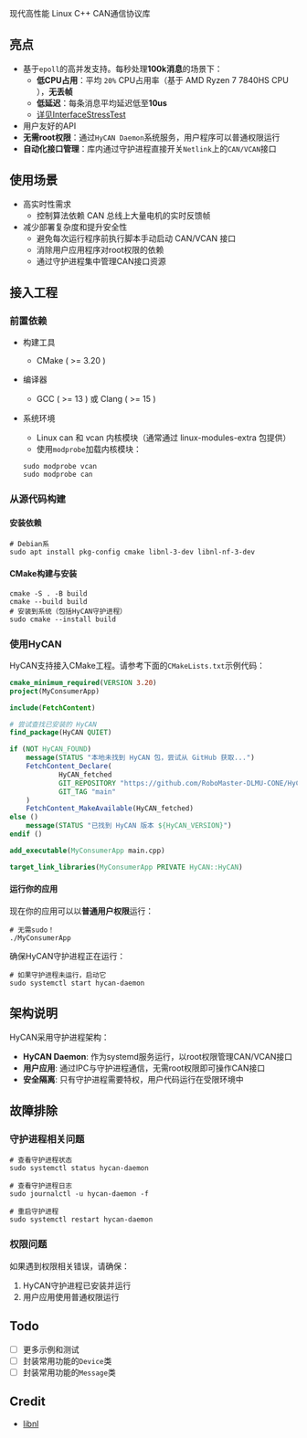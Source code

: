 现代高性能 Linux C++ CAN通信协议库

## 亮点

- 基于`epoll`的高并发支持。每秒处理**100k消息**的场景下：
    - **低CPU占用**：平均 `20%` CPU占用率（基于 AMD Ryzen 7 7840HS CPU
      ），**无丢帧**
    - **低延迟**：每条消息平均延迟低至**10us**
    - [详见InterfaceStressTest](tests/InterfaceStressTest.cpp)
- 用户友好的API
- **无需root权限**：通过`HyCAN Daemon`系统服务，用户程序可以普通权限运行
- **自动化接口管理**：库内通过守护进程直接开关`Netlink`上的`CAN/VCAN`接口

## 使用场景

- 高实时性需求
    - 控制算法依赖 CAN 总线上大量电机的实时反馈帧
- 减少部署复杂度和提升安全性
    - 避免每次运行程序前执行脚本手动启动 CAN/VCAN 接口
    - 消除用户应用程序对root权限的依赖
    - 通过守护进程集中管理CAN接口资源

## 接入工程

### 前置依赖

- 构建工具
    - CMake ( >= 3.20 )
- 编译器
    - GCC ( >= 13 ) 或 Clang ( >= 15 )
- 系统环境
    - Linux can 和 vcan 内核模块（通常通过 linux-modules-extra 包提供）
    - 使用`modprobe`加载内核模块：

    ```shell
    sudo modprobe vcan
    sudo modprobe can
    ```

### 从源代码构建

#### 安装依赖

```shell
# Debian系
sudo apt install pkg-config cmake libnl-3-dev libnl-nf-3-dev
```

#### CMake构建与安装

```shell
cmake -S . -B build
cmake --build build
# 安装到系统（包括HyCAN守护进程）
sudo cmake --install build
```

### 使用HyCAN

HyCAN支持接入CMake工程。请参考下面的`CMakeLists.txt`示例代码：

```cmake
cmake_minimum_required(VERSION 3.20)
project(MyConsumerApp)

include(FetchContent)

# 尝试查找已安装的 HyCAN
find_package(HyCAN QUIET)

if (NOT HyCAN_FOUND)
    message(STATUS "本地未找到 HyCAN 包，尝试从 GitHub 获取...")
    FetchContent_Declare(
            HyCAN_fetched
            GIT_REPOSITORY "https://github.com/RoboMaster-DLMU-CONE/HyCAN"
            GIT_TAG "main"
    )
    FetchContent_MakeAvailable(HyCAN_fetched)
else ()
    message(STATUS "已找到 HyCAN 版本 ${HyCAN_VERSION}")
endif ()

add_executable(MyConsumerApp main.cpp)

target_link_libraries(MyConsumerApp PRIVATE HyCAN::HyCAN)
```

#### 运行你的应用

现在你的应用可以以**普通用户权限**运行：

```shell
# 无需sudo！
./MyConsumerApp
```

确保HyCAN守护进程正在运行：

```shell
# 如果守护进程未运行，启动它
sudo systemctl start hycan-daemon
```

## 架构说明

HyCAN采用守护进程架构：

- **HyCAN Daemon**: 作为systemd服务运行，以root权限管理CAN/VCAN接口
- **用户应用**: 通过IPC与守护进程通信，无需root权限即可操作CAN接口
- **安全隔离**: 只有守护进程需要特权，用户代码运行在受限环境中

## 故障排除

### 守护进程相关问题

```shell
# 查看守护进程状态
sudo systemctl status hycan-daemon

# 查看守护进程日志
sudo journalctl -u hycan-daemon -f

# 重启守护进程
sudo systemctl restart hycan-daemon
```

### 权限问题

如果遇到权限相关错误，请确保：

1. HyCAN守护进程已安装并运行
2. 用户应用使用普通权限运行

## Todo

- [ ] 更多示例和测试
- [ ] 封装常用功能的`Device`类
- [ ] 封装常用功能的`Message`类

## Credit

- [libnl](https://github.com/thom311/libnl)

